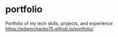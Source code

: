 # portfolio
Portfolio of my tech skills, projects, and experience
https://edwinchacko75.github.io/portfolio/
